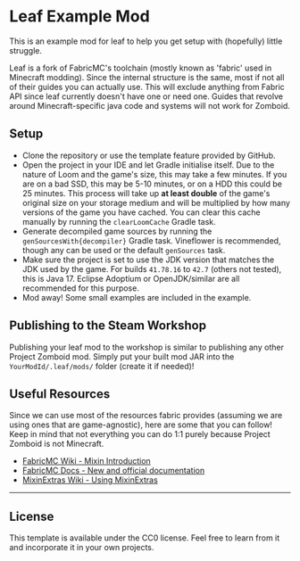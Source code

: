 # Leaf Example Mod

This is an example mod for leaf to help you get setup with (hopefully) little struggle.

Leaf is a fork of FabricMC's toolchain (mostly known as 'fabric' used in Minecraft modding).
Since the internal structure is the same, most if not all of their guides you can actually use.
This will exclude anything from Fabric API since leaf currently doesn't have one or need one.
Guides that revolve around Minecraft-specific java code and systems will not work for Zomboid.

## Setup

- Clone the repository or use the template feature provided by GitHub.
- Open the project in your IDE and let Gradle initialise itself.
  Due to the nature of Loom and the game's size, this may take a few minutes.
  If you are on a bad SSD, this may be 5-10 minutes, or on a HDD this could be 25 minutes.
  This process will take up **at least double** of the game's original size on your storage medium
  and will be multiplied by how many versions of the game you have cached.
  You can clear this cache manually by running the `clearLoomCache` Gradle task.
- Generate decompiled game sources by running the `genSourcesWith{decompiler}` Gradle task.
  Vineflower is recommended, though any can be used or the default `genSources` task.
- Make sure the project is set to use the JDK version that matches the JDK used by the game.
  For builds `41.78.16` to `42.7` (others not tested), this is Java 17.
  Eclipse Adoptium or OpenJDK/similar are all recommended for this purpose.
- Mod away! Some small examples are included in the example.

## Publishing to the Steam Workshop

Publishing your leaf mod to the workshop is similar to publishing any other Project Zomboid mod.
Simply put your built mod JAR into the `YourModId/.leaf/mods/` folder (create it if needed)!

## Useful Resources

Since we can use most of the resources fabric provides (assuming we are using ones that are
game-agnostic), here are some that you can follow!
Keep in mind that not everything you can do 1:1 purely because Project Zomboid is not Minecraft.

- [FabricMC Wiki - Mixin Introduction](https://wiki.fabricmc.net/tutorial:mixin_introduction)
- [FabricMC Docs - New and official documentation](https://docs.fabricmc.net/)
- [MixinExtras Wiki - Using MixinExtras](https://github.com/LlamaLad7/MixinExtras/wiki)

---

## License

This template is available under the CC0 license.
Feel free to learn from it and incorporate it in your own projects.
